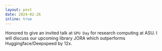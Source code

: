 ```yaml
---
layout: post
date: 2024-02-26
inline: true
---
```


Honored to give an invited talk at `GPU Day` for research computing at ASU. I will discuss our upcoming library JORA which outperforms Huggingface/Deepspeed by 12x.
